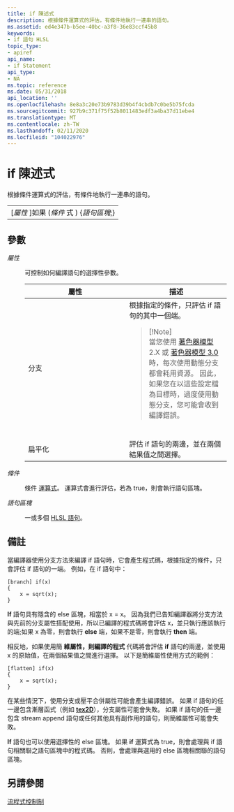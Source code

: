 ```yaml
---
title: if 陳述式
description: 根據條件運算式的評估，有條件地執行一連串的語句。
ms.assetid: ed4e347b-b5ee-40bc-a3f8-36e83ccf45b8
keywords:
- if 語句 HLSL
topic_type:
- apiref
api_name:
- if Statement
api_type:
- NA
ms.topic: reference
ms.date: 05/31/2018
api_location: ''
ms.openlocfilehash: 8e8a3c20e73b9783d39b4f4cbdb7c0be5b75fcda
ms.sourcegitcommit: 927b9c371f75f52b8011483edf3a4ba37d11ebe4
ms.translationtype: MT
ms.contentlocale: zh-TW
ms.lasthandoff: 02/11/2020
ms.locfileid: "104022976"
---
```

# <a name="if-statement"></a>if 陳述式

根據條件運算式的評估，有條件地執行一連串的語句。



|                                                               |
|---------------------------------------------------------------|
| \[*屬性* \]如果 (*條件* 式 ) {*語句區塊*;} |



 

## <a name="parameters"></a>參數

<dl> <dt>

<span id="Attribute"></span><span id="attribute"></span><span id="ATTRIBUTE"></span>*屬性*
</dt> <dd>

可控制如何編譯語句的選擇性參數。



<table>
<colgroup>
<col style="width: 50%" />
<col style="width: 50%" />
</colgroup>
<thead>
<tr class="header">
<th>屬性</th>
<th>描述</th>
</tr>
</thead>
<tbody>
<tr class="odd">
<td>分支</td>
<td>根據指定的條件，只評估 if 語句的其中一個端。
<blockquote>
[!Note]<br />
當您使用 <a href="dx-graphics-hlsl-sm2.md">著色器模型</a> 2.X 或 <a href="dx-graphics-hlsl-sm3.md">著色器模型 3.0</a>時，每次使用動態分支都會耗用資源。 因此，如果您在以這些設定檔為目標時，過度使用動態分支，您可能會收到編譯錯誤。
</blockquote>
<br/></td>
</tr>
<tr class="even">
<td>扁平化</td>
<td>評估 if 語句的兩邊，並在兩個結果值之間選擇。</td>
</tr>
</tbody>
</table>



 

</dd> <dt>

<span id="Conditional"></span><span id="conditional"></span><span id="CONDITIONAL"></span>*條件*
</dt> <dd>

條件 [運算式](dx-graphics-hlsl-expressions.md)。 運算式會進行評估，若為 true，則會執行語句區塊。

</dd> <dt>

<span id="Statement_Block"></span><span id="statement_block"></span><span id="STATEMENT_BLOCK"></span>*語句區塊*
</dt> <dd>

一或多個 [HLSL 語句](dx-graphics-hlsl-statement-blocks.md)。

</dd> </dl>

## <a name="remarks"></a>備註

當編譯器使用分支方法來編譯 if 語句時，它會產生程式碼，根據指定的條件，只會評估 if 語句的一端。 例如，在 if 語句中：


```
[branch] if(x)
{
    x = sqrt(x);
}
```



**If** 語句具有隱含的 else 區塊，相當於 x = x。 因為我們已告知編譯器將分支方法與先前的分支屬性搭配使用，所以已編譯的程式碼將會評估 x，並只執行應該執行的端;如果 x 為零，則會執行 **else** 端，如果不是零，則會執行 **then** 端。

相反地，如果使用簡 **維屬性，則編譯的程式** 代碼將會評估 **if** 語句的兩邊，並使用 x 的原始值，在兩個結果值之間進行選擇。 以下是簡維屬性使用方式的範例：


```
[flatten] if(x)
{
    x = sqrt(x);
}
```



在某些情況下，使用分支或壓平合併屬性可能會產生編譯錯誤。 如果 if 語句的任一邊包含漸層函式（例如 [**tex2D**](dx-graphics-hlsl-tex2d.md)），分支屬性可能會失敗。 如果 if 語句的任一邊包含 stream append 語句或任何其他具有副作用的語句，則簡維屬性可能會失敗。

**If** 語句也可以使用選擇性的 else 區塊。 如果 **if** 運算式為 true，則會處理與 if 語句相關聯之語句區塊中的程式碼。 否則，會處理與選用的 else 區塊相關聯的語句區塊。

## <a name="see-also"></a>另請參閱

<dl> <dt>

[流程式控制制](dx-graphics-hlsl-flow-control.md)
</dt> </dl>

 

 





